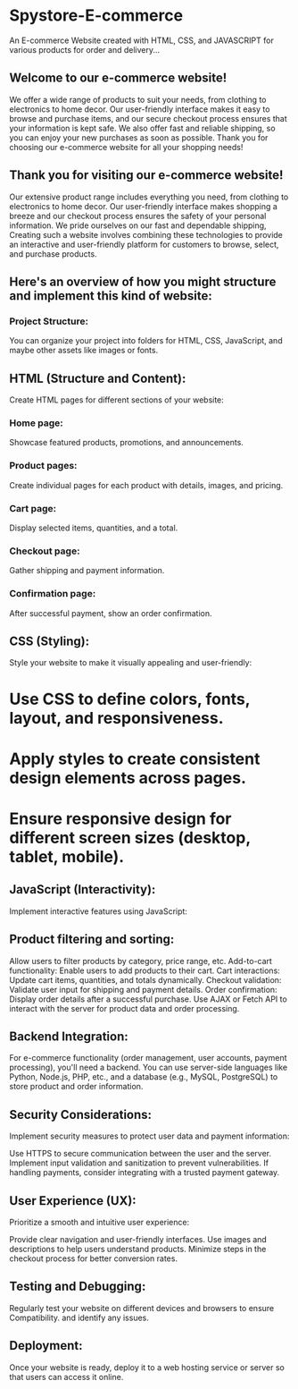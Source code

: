 # Spystore-E-commerce
An E-commerce Website created with HTML, CSS, and JAVASCRIPT for various products for order and delivery...

## Welcome to our e-commerce website! 
 We offer a wide range of products to suit your needs, from clothing to electronics to home decor. Our user-friendly interface makes it easy to browse and purchase items, and our secure checkout process ensures that your information is kept safe. We also offer fast and reliable shipping, so you can enjoy your new purchases as soon as possible. Thank you for choosing our e-commerce website for all your shopping needs!

## Thank you for visiting our e-commerce website! 
Our extensive product range includes everything you need, from clothing to electronics to home decor. Our user-friendly interface makes shopping a breeze and our checkout process ensures the safety of your personal information. We pride ourselves on our fast and dependable shipping,
 Creating such a website involves combining these technologies to provide an interactive and user-friendly platform for customers to browse, select, and purchase products.
 
 ## Here's an overview of how you might structure and implement this kind of website:

### Project Structure:
You can organize your project into folders for HTML, CSS, JavaScript, and maybe other assets like images or fonts.

## HTML (Structure and Content):
 Create HTML pages for different sections of your website:

### Home page: 
 Showcase featured products, promotions, and announcements.
### Product pages: 
 Create individual pages for each product with details, images, and pricing.
### Cart page: 
 Display selected items, quantities, and a total.
### Checkout page: 
 Gather shipping and payment information.
### Confirmation page: 
 After successful payment, show an order confirmation.
 
## CSS (Styling):
 Style your website to make it visually appealing and user-friendly:

# Use CSS to define colors, fonts, layout, and responsiveness.
# Apply styles to create consistent design elements across pages.
# Ensure responsive design for different screen sizes (desktop, tablet, mobile).

## JavaScript (Interactivity):
 Implement interactive features using JavaScript:

## Product filtering and sorting: 
Allow users to filter products by category, price range, etc.
Add-to-cart functionality: Enable users to add products to their cart.
Cart interactions: Update cart items, quantities, and totals dynamically.
Checkout validation: Validate user input for shipping and payment details.
Order confirmation: Display order details after a successful purchase.
Use AJAX or Fetch API to interact with the server for product data and order processing.

## Backend Integration:
For e-commerce functionality (order management, user accounts, payment processing), you'll need a backend. You can use server-side languages like Python, Node.js, PHP, etc., and a database (e.g., MySQL, PostgreSQL) to store product and order information.

## Security Considerations:
Implement security measures to protect user data and payment information:

Use HTTPS to secure communication between the user and the server.
Implement input validation and sanitization to prevent vulnerabilities.
If handling payments, consider integrating with a trusted payment gateway.

## User Experience (UX):
Prioritize a smooth and intuitive user experience:

Provide clear navigation and user-friendly interfaces.
Use images and descriptions to help users understand products.
Minimize steps in the checkout process for better conversion rates.

## Testing and Debugging: 
Regularly test your website on different devices and browsers to ensure Compatibility. and identify any issues.

## Deployment:
Once your website is ready, deploy it to a web hosting service or server so that users can access it online.
